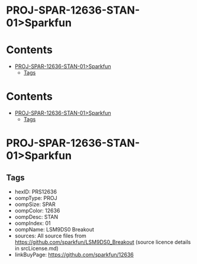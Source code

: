 
PROJ-SPAR-12636-STAN-01>Sparkfun
================================

Contents
========

* [PROJ-SPAR-12636-STAN-01>Sparkfun](#proj-spar-12636-stan-01sparkfun)
	* [Tags](#tags)

Contents
========

* [PROJ-SPAR-12636-STAN-01>Sparkfun](#proj-spar-12636-stan-01sparkfun)
	* [Tags](#tags)

# PROJ-SPAR-12636-STAN-01>Sparkfun

## Tags

- hexID: PRS12636
- oompType: PROJ
- oompSize: SPAR
- oompColor: 12636
- oompDesc: STAN
- oompIndex: 01
- oompName: LSM9DS0 Breakout
- sources: All source files from https://github.com/sparkfun/LSM9DS0_Breakout (source licence details in srcLicense.md)
- linkBuyPage: https://github.com/sparkfun/12636

